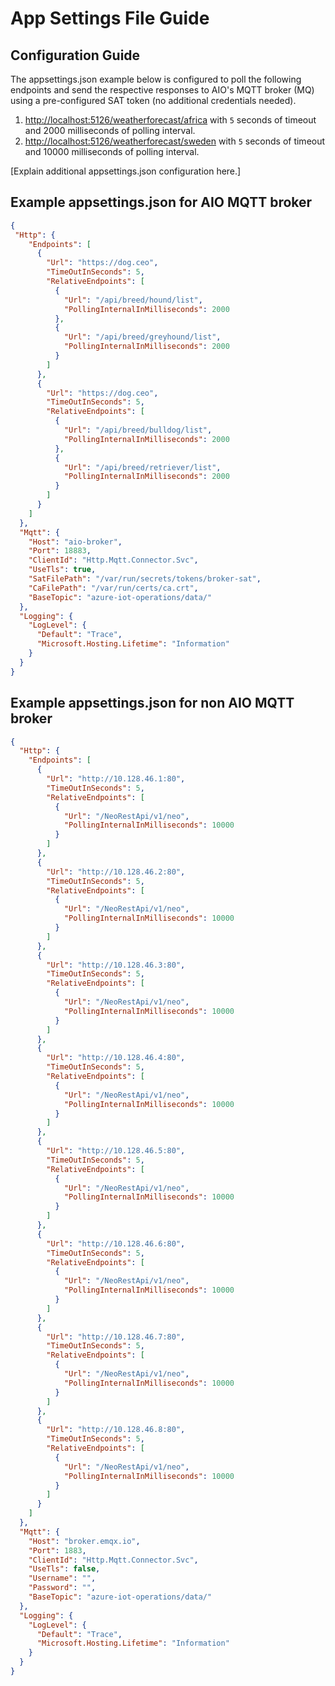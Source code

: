 # App Settings File Guide

## Configuration Guide

The appsettings.json example below is configured to poll the following endpoints and send the respective responses to AIO's MQTT broker (MQ) using a pre-configured SAT token (no additional credentials needed).

1. <http://localhost:5126/weatherforecast/africa> with ```5``` seconds of timeout and 2000 milliseconds of polling interval.
2. <http://localhost:5126/weatherforecast/sweden> with ```5``` seconds of timeout and 10000 milliseconds of polling interval.

[Explain additional appsettings.json configuration here.]

## Example appsettings.json for AIO MQTT broker

```json
{
 "Http": {
    "Endpoints": [
      {
        "Url": "https://dog.ceo",
        "TimeOutInSeconds": 5,
        "RelativeEndpoints": [
          {
            "Url": "/api/breed/hound/list",
            "PollingInternalInMilliseconds": 2000
          },
          {
            "Url": "/api/breed/greyhound/list",
            "PollingInternalInMilliseconds": 2000
          }
        ]
      },
      {
        "Url": "https://dog.ceo",
        "TimeOutInSeconds": 5,
        "RelativeEndpoints": [
          {
            "Url": "/api/breed/bulldog/list",
            "PollingInternalInMilliseconds": 2000
          },
          {
            "Url": "/api/breed/retriever/list",
            "PollingInternalInMilliseconds": 2000
          }
        ]
      }
    ]
  },
  "Mqtt": {
    "Host": "aio-broker",
    "Port": 18883,
    "ClientId": "Http.Mqtt.Connector.Svc",
    "UseTls": true,
    "SatFilePath": "/var/run/secrets/tokens/broker-sat",
    "CaFilePath": "/var/run/certs/ca.crt",
    "BaseTopic": "azure-iot-operations/data/"
  },
  "Logging": {
    "LogLevel": {
      "Default": "Trace",
      "Microsoft.Hosting.Lifetime": "Information"
    }
  }
}
```

## Example appsettings.json for non AIO MQTT broker

```json
{
  "Http": {
    "Endpoints": [
      {
        "Url": "http://10.128.46.1:80",
        "TimeOutInSeconds": 5,
        "RelativeEndpoints": [
          {
            "Url": "/NeoRestApi/v1/neo",
            "PollingInternalInMilliseconds": 10000
          }
        ]
      },
      {
        "Url": "http://10.128.46.2:80",
        "TimeOutInSeconds": 5,
        "RelativeEndpoints": [
          {
            "Url": "/NeoRestApi/v1/neo",
            "PollingInternalInMilliseconds": 10000
          }
        ]
      },
      {
        "Url": "http://10.128.46.3:80",
        "TimeOutInSeconds": 5,
        "RelativeEndpoints": [
          {
            "Url": "/NeoRestApi/v1/neo",
            "PollingInternalInMilliseconds": 10000
          }
        ]
      },
      {
        "Url": "http://10.128.46.4:80",
        "TimeOutInSeconds": 5,
        "RelativeEndpoints": [
          {
            "Url": "/NeoRestApi/v1/neo",
            "PollingInternalInMilliseconds": 10000
          }
        ]
      },
      {
        "Url": "http://10.128.46.5:80",
        "TimeOutInSeconds": 5,
        "RelativeEndpoints": [
          {
            "Url": "/NeoRestApi/v1/neo",
            "PollingInternalInMilliseconds": 10000
          }
        ]
      },
      {
        "Url": "http://10.128.46.6:80",
        "TimeOutInSeconds": 5,
        "RelativeEndpoints": [
          {
            "Url": "/NeoRestApi/v1/neo",
            "PollingInternalInMilliseconds": 10000
          }
        ]
      },
      {
        "Url": "http://10.128.46.7:80",
        "TimeOutInSeconds": 5,
        "RelativeEndpoints": [
          {
            "Url": "/NeoRestApi/v1/neo",
            "PollingInternalInMilliseconds": 10000
          }
        ]
      },
      {
        "Url": "http://10.128.46.8:80",
        "TimeOutInSeconds": 5,
        "RelativeEndpoints": [
          {
            "Url": "/NeoRestApi/v1/neo",
            "PollingInternalInMilliseconds": 10000
          }
        ]
      }
    ]
  },
  "Mqtt": {
    "Host": "broker.emqx.io",
    "Port": 1883,
    "ClientId": "Http.Mqtt.Connector.Svc",
    "UseTls": false,
    "Username": "",
    "Password": "",
    "BaseTopic": "azure-iot-operations/data/"
  },
  "Logging": {
    "LogLevel": {
      "Default": "Trace",
      "Microsoft.Hosting.Lifetime": "Information"
    }
  }
}
```
